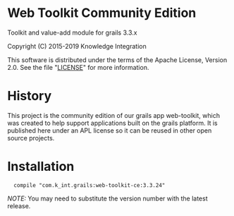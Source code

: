 # Web Toolkit Community Edition
Toolkit and value-add module for grails 3.3.x

Copyright (C) 2015-2019 Knowledge Integration

This software is distributed under the terms of the Apache License,
Version 2.0. See the file "[LICENSE](LICENSE)" for more information.

# History

This project is the community edition of our grails app web-toolkit, which was created
to help support applications built on the grails platform. It is published here under an 
APL license so it can be reused in other open source projects.

# Installation

```
  compile "com.k_int.grails:web-toolkit-ce:3.3.24"
```
_NOTE:_ You may need to substitute the version number with the latest release.
